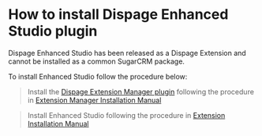 # How to install Dispage Enhanced Studio plugin

Dispage Enhanced Studio has been released as a Dispage Extension and cannot be installed as a common SugarCRM package.

To install Enhanced Studio follow the procedure below:

> Install the [Dispage Extension Manager plugin](http://www.dispage.com/products/extension-manager) following the procedure in [Extension Manager Installation Manual](https://raw.githubusercontent.com/dispage/SugarCE-Add-ons/master/Extension%20Manager/INSTALL_1.2.pdf)

> Install Enhanced Studio following the procedure in [Extension Installation Manual](https://raw.githubusercontent.com/dispage/SugarCE-Add-ons/master/Extension%20Manager/Generic_Extension_Install.1.2.pdf)
